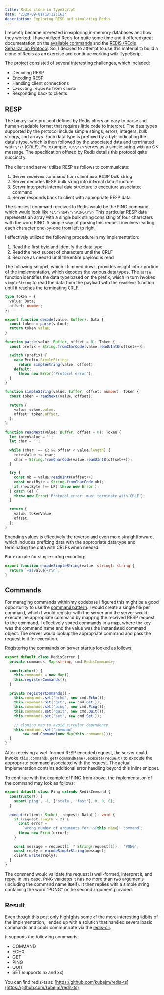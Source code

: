 ```yaml
---
title: Redis clone in TypeScript
date: '2020-09-01T18:12:16Z'
description: Exploring RESP and simulating Redis
---
```


I recently became interested in exploring in-memory databases and how they
worked.  I have utilized Redis for quite some time and it offered great
documentation on the [available commands](https://redis.io/commands) and the
[REDIS (REdis Serialization Protocol](https://redis.io/topics/protocol).  So,
I decided to attempt to use this material to build a clone of Redis as an
exercise and continue working with TypeScript.

The project consisted of several interesting challenges, which included:

* Decoding RESP
* Encoding RESP
* Handling client connections
* Executing requests from clients
* Responding back to clients

## RESP

The binary-safe protocol defined by Redis offers an easy to parse and
human-readable format that requires little code to interpret.  The data types
supported by the protocol include simple strings, errors, integers, bulk
strings, and arrays.  Each data type is prefixed by a byte indicating the
data's type, which is then followed by the associated data and terminated with
`\r\n` (CRLF).  For example, `+OK\r\n` serves as a simple string with an OK
message.  The specification offered by Redis details this protocol quite
succinctly.

The client and server utilize RESP as follows to communicate:

1. Server receives command from client as a RESP bulk string
2. Server decodes RESP bulk string into internal data structure
3. Server interprets internal data structure to executure associated command
4. Server responds back to client with appropriate RESP data

The simplest command received to Redis would be the PING command, which would
look like `*1\r\n$4\r\nPING\r\n`.  This particular RESP data represents an
array with a single bulk string consisting of four characters with the word
PING.  A simple way of parsing this request involves reading each character
one-by-one from left to right.

I effectively utilized the following procedure in my implementation:

1. Read the first byte and identify the data type
2. Read the next subset of characters until the CRLF
3. Recurse as needed until the entire payload is read

The following snippet, which I trimmed down, provides insight into a portion of
the implementation, which decodes the various data types.  The `parse` function
identifies the data type based on the prefix, which in turn invokes
`simpleString` to read the data from the payload with the `readNext`
function until it reaches the terminating CRLF.

```typescript
type Token = {
  value: Data;
  offset: number;
};

export function decode(value: Buffer): Data {
  const token = parse(value);
  return token.value;
}

function parse(value: Buffer, offset = 0): Token {
  const prefix = String.fromCharCode(value.readUInt8(offset++));

  switch (prefix) {
    case Prefix.SimpleString:
      return simpleString(value, offset);
    default:
      throw new Error('Protocol error');
  }
}

function simpleString(value: Buffer, offset: number): Token {
  const token = readNext(value, offset);

  return {
    value: token.value,
    offset: token.offset,
  };
}

function readNext(value: Buffer, offset = 0): Token {
  let tokenValue = '';
  let char = '';

  while (char !== CR && offset < value.length) {
    tokenValue += char;
    char = String.fromCharCode(value.readUInt8(offset++));
  }

  try {
    const nb = value.readUInt8(offset++);
    const nextByte = String.fromCharCode(nb);
    if (nextByte !== LF) throw new Error();
  } catch (e) {
    throw new Error('Protocol error: must terminate with CRLF');
  }

  return {
    value: tokenValue,
    offset,
  };
}
```

Encoding values is effectively the reverse and even more straightforward,
which includes prefixing data with the appropriate data type and terminating
the data with CRLFs when needed.

For example for simple string encoding:

```typescript
export function encodeSimpleString(value: string): string {
  return `+${value}\r\n`;
}
```

## Commands

For managing commands within my codebase I figured this might be a good
opportunity to use the
[command pattern](https://en.wikipedia.org/wiki/Command_pattern).  I would
create a single file per command, which I would register with the server and
the server would execute the appropriate command by mapping the received RESP
request to the command.  I effectively stored commands in a map, where the key
was the command name and the value was the instantiated command object.  The
server would lookup the appropriate command and pass the request to it for
execution.

Registering the commands on server startup looked as follows:

```typescript
export default class RedisServer {
  private commands: Map<string, cmd.RedisCommand>;

  constructor() {
    this.commands = new Map();
    this.registerCommands();
  }

  private registerCommands() {
    this.commands.set('echo', new cmd.Echo());
    this.commands.set('get', new cmd.Get());
    this.commands.set('ping', new cmd.Ping());
    this.commands.set('quit', new cmd.Quit());
    this.commands.set('set', new cmd.Set());

    // cloning map to avoid circular dependency
    this.commands.set('command',
        new cmd.Command(new Map(this.commands)));
  }
}
```

After receiving a well-formed RESP encoded request, the server could invoke
`this.commands.get(commandName).execute(request)` to execute the appropriate
command associated with the request.  The actual implementation contains
additional error handling beyond this inline snippet.

To continue with the example of PING from above, the implementation of the
command may look as follows:

```typescript
export default class Ping extends RedisCommand {
  constructor() {
    super('ping', -1, ['stale', 'fast'], 0, 0, 0);
  }

  execute(client: Socket, request: Data[]): void {
    if (request.length > 2) {
      const error =
        `wrong number of arguments for '${this.name}' command`;
      throw new Error(error);
    }

    const message = request[1] ? String(request[1]) : 'PONG';
    const reply = encodeSimpleString(message);
    client.write(reply);
  }
}
```

The command would validate the request is well-formed, interpret it, and
reply.  In this case, PING validates it has no more than two arguments
(including the command name itself).  It then replies with a simple string
containing the word "PONG" or the second argument provided.

## Result

Even though this post only highlights some of the more interesting tidbits of
the implementation, I ended up with a solution that handled several basic
commands and could communicate via the
[redis-cli](https://redis.io/topics/rediscli).

It supports the following commands:

* COMMAND
* ECHO
* GET
* PING
* QUIT
* SET (supports nx and xx)

You can find redis-ts at: [https://github.com/kubejm/redis-ts](https://github.com/kubejm/redis-ts)
